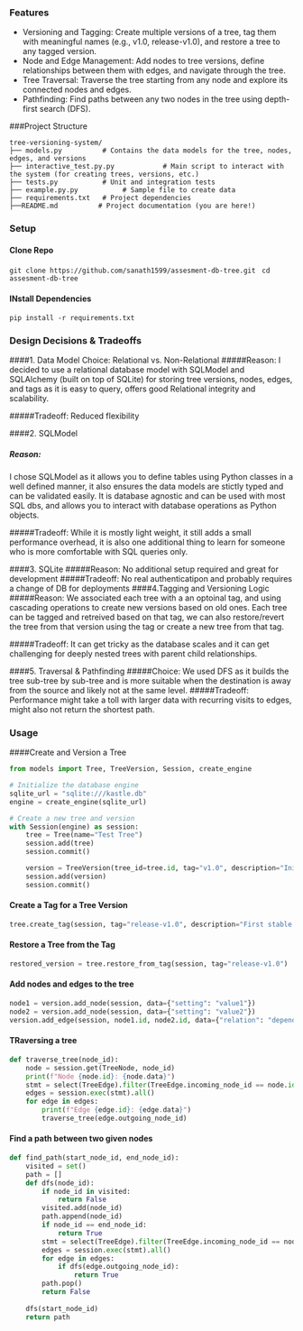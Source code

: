 ### Features
- Versioning and Tagging: Create multiple versions of a tree, tag them with meaningful names (e.g., v1.0, release-v1.0), and restore a tree to any tagged version.
- Node and Edge Management: Add nodes to tree versions, define relationships between them with edges, and navigate through the tree.
- Tree Traversal: Traverse the tree starting from any node and explore its connected nodes and edges.
- Pathfinding: Find paths between any two nodes in the tree using depth-first search (DFS).

###Project Structure 
```shell
tree-versioning-system/
├── models.py          # Contains the data models for the tree, nodes, edges, and versions
├── interactive_test.py.py            # Main script to interact with the system (for creating trees, versions, etc.)
├── tests.py           # Unit and integration tests
├── example.py.py           # Sample file to create data
├── requirements.txt   # Project dependencies
├──README.md          # Project documentation (you are here!)
```


### Setup
#### Clone Repo
```git clone https://github.com/sanath1599/assesment-db-tree.git ```
```cd assesment-db-tree```

#### INstall Dependencies
```pip install -r requirements.txt```

### Design Decisions & Tradeoffs
####1. Data Model Choice: Relational vs. Non-Relational
#####Reason:
I decided to use a relational database model with SQLModel and SQLAlchemy (built on top of SQLite) for storing tree versions, nodes, edges, and tags as it is easy to query, offers good Relational integrity and scalability. 

#####Tradeoff:
Reduced flexibility

####2. SQLModel
##### Reason: 
I chose SQLModel as it allows you to define tables using Python classes in a well defined manner, it also ensures the data models are stictly typed and can be validated easily. It is database agnostic and can be used with most SQL dbs, and allows you to interact with database operations as Python objects. 

#####Tradeoff: 
While it is mostly light weight, it still adds a small performance overhead, it is also one additional thing to learn for someone who is more comfortable with SQL queries only. 

####3. SQLite
#####Reason:
No additional setup required and great for development
#####Tradeoff: No real authenticatipon and probably requires a change of DB for deployments
####4.Tagging and Versioning Logic
#####Reason:
We associated each tree with a an optoinal tag, and using cascading operations to create new versions based on old ones. Each tree can be tagged and retreived based on that tag, we can also restore/revert the tree from that version using the tag or create a new tree from that tag. 

#####Tradeoff:
It can get tricky as the database scales and it can get challenging for deeply nested trees with parent child relationships.

####5. Traversal & Pathfinding
#####Choice: 
We used DFS as it builds the tree sub-tree by sub-tree and is more suitable when the destination is away from the source and likely not at the same level.
#####Tradeoff: 
Performance might take a toll with larger data with recurring visits to edges, might also not return the shortest path. 

### Usage
####Create and Version a Tree
```python
from models import Tree, TreeVersion, Session, create_engine

# Initialize the database engine
sqlite_url = "sqlite:///kastle.db"
engine = create_engine(sqlite_url)

# Create a new tree and version
with Session(engine) as session:
    tree = Tree(name="Test Tree")
    session.add(tree)
    session.commit()

    version = TreeVersion(tree_id=tree.id, tag="v1.0", description="Initial version")
    session.add(version)
    session.commit()

```
#### Create a Tag for a Tree Version
```python
tree.create_tag(session, tag="release-v1.0", description="First stable release")

```

#### Restore a Tree from the Tag
```python
restored_version = tree.restore_from_tag(session, tag="release-v1.0")

```
#### Add nodes and edges to the tree 
```python
node1 = version.add_node(session, data={"setting": "value1"})
node2 = version.add_node(session, data={"setting": "value2"})
version.add_edge(session, node1.id, node2.id, data={"relation": "dependency"})
```

#### TRaversing a tree
```python
def traverse_tree(node_id):
    node = session.get(TreeNode, node_id)
    print(f"Node {node.id}: {node.data}")
    stmt = select(TreeEdge).filter(TreeEdge.incoming_node_id == node.id)
    edges = session.exec(stmt).all()
    for edge in edges:
        print(f"Edge {edge.id}: {edge.data}")
        traverse_tree(edge.outgoing_node_id)

```

#### Find a path between two given nodes
```python
def find_path(start_node_id, end_node_id):
    visited = set()
    path = []
    def dfs(node_id):
        if node_id in visited:
            return False
        visited.add(node_id)
        path.append(node_id)
        if node_id == end_node_id:
            return True
        stmt = select(TreeEdge).filter(TreeEdge.incoming_node_id == node_id)
        edges = session.exec(stmt).all()
        for edge in edges:
            if dfs(edge.outgoing_node_id):
                return True
        path.pop()
        return False
    
    dfs(start_node_id)
    return path

```
